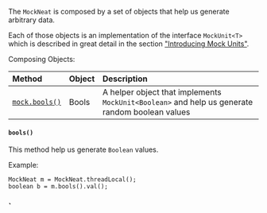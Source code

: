 The `MockNeat` is composed by a set of objects that help us generate arbitrary data.

Each of those objects is an implementation of the interface `MockUnit<T>` which is described in great detail in the section ["Introducing Mock Units"](https://github.com/nomemory/mockneat/wiki/mockunits). 

Composing Objects:

| Method | Object | Description |
|:------ |:------ |:----------- |
| [`mock.bools()`](#bools) | Bools | A helper object that implements `MockUnit<Boolean>` and help us generate random boolean values|


#### `bools()`

This method help us generate `Boolean` values.

Example:
```
MockNeat m = MockNeat.threadLocal();
boolean b = m.bools().val();
```

### `
